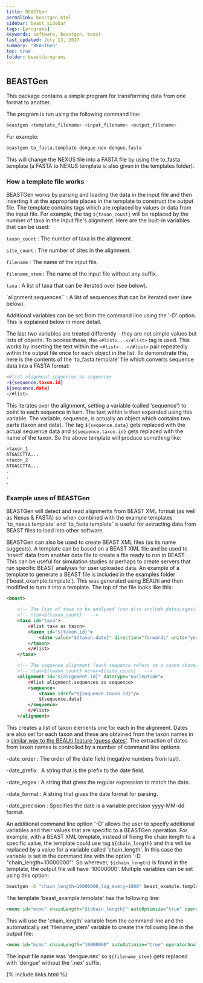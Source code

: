 ```yaml
---
title: BEASTGen
permalink: beastgen.html
sidebar: beast_sidebar
tags: [programs]
keywords: software, beastgen, beast
last_updated: July 13, 2017
summary: "BEASTGen"
toc: true
folder: beast/programs
---
```


## BEASTGen

This package contains a simple program for transforming data from one format to another.

The program is run using the following command line:

```bash
beastgen <template_filename> <input_filename> <output_filename>
```

For example:

```bash
beastgen to_fasta.template dengue.nex dengue.fasta
```

This will change the NEXUS file into a FASTA file by using the to_fasta template (a FASTA to NEXUS template is also given in the templates folder).

### How a template file works

BEASTGen works by parsing and loading the data in the input file and then inserting it at the appropriate places in the template to construct the output file. 
The template contains tags which are replaced by values or data from the input file. 
For example, the tag `${taxon_count}` will be replaced by the number of taxa in the input file's alignment. 
Here are the built-in variables that can be used:

`taxon_count`
: The number of taxa in the alignment.
  
`site_count`
: The number of sites in the alignment.
  
`filename`
: The name of the input file.
  
`filename_stem`
: The name of the input file without any suffix.
  
`taxa`
: A list of taxa that can be iterated over (see below).
  
`alignment.sequences``
: A list of sequences that can be iterated over (see below).

Additional variables can be set from the command line using the '-D' option. 
This is explained below in more detail.

The last two variables are treated differently - they are not simple values but lists of objects. 
To access these, the `<#list>...</#list>` tag is used. 
This works by inserting the text within the `<#list>...</#list>` pair repeatedly within the output file once for each object in the list. 
To demonstrate this, here is the contents of the 'to_fasta.template' file which converts sequence data into a FASTA format:

```bash
<#list alignment.sequences as sequence>
>${sequence.taxon.id}
${sequence.data}
</#list>
```

This iterates over the alignment, setting a variable (called 'sequence') to point to each sequence in turn. 
The text within is then expanded using this variable. 
The variable, sequence, is actually an object which contains two parts (taxon and data). 
The tag `${sequence.data}` gets replaced with the actual sequence data and `${sequence.taxon.id}` gets replaced with the name of the taxon. 
So the above template will produce something like:

```xml
>taxon_1
ATGACCTTA...
>taxon_2
ATGACCTTA...
.
.
.
```

### Example uses of BEASTGen

BEASTGen will detect and read alignments from BEAST XML format (as well as Nexus & FASTA) so when combined with the example templates 'to_nexus.template' and 'to_fasta.template' is useful for extracting data from BEAST files to load into other software.

BEASTGen can also be used to create BEAST XML files (as its name suggests). 
A template can be based on a BEAST XML file and be used to 'insert' data from another data file to create a file ready to run in BEAST. 
This can be useful for simulation studies or perhaps to create servers that run specific BEAST analyses for user uploaded data. 
An example of a template to generate a BEAST file is included in the examples folder ('beast_example.template'). 
This was generated using BEAUti and then modified to turn it into a template. 
The top of the file looks like this:

```xml
<beast>

    <!-- The list of taxa to be analysed (can also include dates/ages).   -->
    <!-- ntax=${taxon_count}   -->
    <taxa id="taxa">
        <#list taxa as taxon>
        <taxon id="${taxon.id}">
            <date value="${taxon.date}" direction="forwards" units="years"/>
        </taxon>
        </#list>
    </taxa>

    <!-- The sequence alignment (each sequence refers to a taxon above).   -->
    <!-- ntax=${taxon_count} nchar=${site_count}   -->
    <alignment id="${alignment.id}" dataType="nucleotide">
        <#list alignment.sequences as sequence>
        <sequence>
            <taxon idref="${sequence.taxon.id}"/>
            ${sequence.data}
        </sequence>
        </#list>
    </alignment>
```

This creates a list of taxon elements one for each in the alignment. 
Dates are also set for each taxon and these are obtained from the taxon names in a [similar way to the BEAUti feature 'guess dates'](tip_dates). 
The extraction of dates from taxon names is controlled by a number of command line options:

-date_order
: The order of the date field (negative numbers from last).
  
-date_prefix
: A string that is the prefix to the date field.
  
-date_regex
: A string that gives the regular expression to match the date.
  
-date_format
: A string that gives the date format for parsing.
  
-date_precision
: Specifies the date is a variable precision yyyy-MM-dd format.

An additional command line option '-D' allows the user to specify additional variables and their values that are specific to a BEASTGen operation. 
For example, with a BEAST XML template, instead of fixing the chain length to a specific value, the template could use tag `${chain_length}` and this will be replaced by a value for a variable called 'chain_length'. 
In this case the variable is set in the command line with the option '-D "chain_length=10000000"'. 
So wherever, `${chain_length}` is found in the template, the output file will have '10000000'. 
Multiple variables can be set using this option:

```bash
beastgen -D "chain_length=10000000,log_every=1000" beast_example.template dengue.nex
```

The template 'beast_example.template' has the following line:

```xml
<mcmc id="mcmc" chainLength="${chain_length}" autoOptimize="true" operatorAnalysis="${filename_stem}.ops">
```

This will use the 'chain_length' variable from the command line and the automatically set 'filename_stem' variable to create the following line in the output file:

```xml
<mcmc id="mcmc" chainLength="10000000" autoOptimize="true" operatorAnalysis="dengue.ops">
```

The input file name was 'dengue.nex' so `${filename_stem}` gets replaced with 'dengue' without the '.nex' suffix.

{% include links.html %}